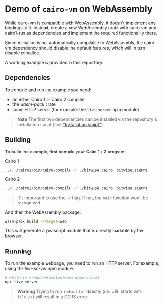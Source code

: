 # Demo of `cairo-vm` on WebAssembly

While cairo-vm is compatible with WebAssembly, it doesn't implement any bindings to it.
Instead, create a new WebAssembly crate with cairo-vm and cairo1-run as dependencies and implement the required functionality there.

Since mimalloc is not automatically compilable to WebAssembly, the cairo-vm dependency should disable the default features, which will in turn disable mimalloc.

A working example is provided in this repository.

## Dependencies

To compile and run the example you need:

- an either Cairo 1 or Cairo 2 compiler
- the _wasm-pack_ crate
- some HTTP server (for example: the `live-server` npm module)

> **Note**
> The first two dependencies can be installed via the repository's installation script (see ["Installation script"](../../README.md#installation-script))

## Building

To build the example, first compile your Cairo 1 / 2 program:

Cairo 1

```sh
../../cairo1/bin/cairo-compile -r ./bitwise.cairo  bitwise.sierra
```

Cairo 2

```sh
../../cairo2/bin/cairo-compile -r ./bitwise.cairo  bitwise.sierra
```

> It's important to use the `-r` flag. If not, the `main` function won't be recognized.

And then the WebAssembly package:

```sh
wasm-pack build --target=web
```

This will generate a javascript module that is directly loadable by the browser.

## Running

To run the example webpage, you need to run an HTTP server.
For example, using the _live-server_ npm module:

```sh
# while in <repo>/examples/wasm-demo-cairo1
npx live-server
```

> **Warning**
> Trying to run `index.html` directly (i.e. URL starts with `file://`) will result in a CORS error.
